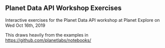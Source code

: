 Planet Data API Workshop Exercises
----------------------------------

Interactive exercises for the Planet Data API workshop at Planet Explore on Wed Oct 16th, 2019

This draws heavily from the examples in https://github.com/planetlabs/notebooks/
